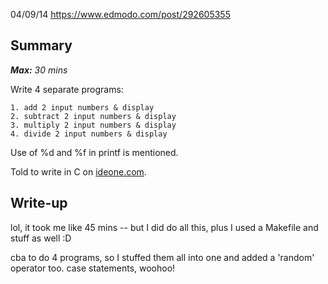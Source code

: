 04/09/14 https://www.edmodo.com/post/292605355

Summary
-------

***Max:*** *30 mins*

Write 4 separate programs:

    1. add 2 input numbers & display
    2. subtract 2 input numbers & display
    3. multiply 2 input numbers & display
    4. divide 2 input numbers & display

Use of %d and %f in printf is mentioned.

Told to write in C on [ideone.com](http://www.ideone.com).


Write-up
--------

lol, it took me like 45 mins -- but I did do all this, plus I used a Makefile
and stuff as well :D

cba to do 4 programs, so I stuffed them all into one and added a 'random'
operator too. case statements, woohoo!
